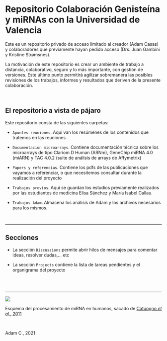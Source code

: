 # Repositorio Colaboración Genisteína y miRNAs con la Universidad de Valencia
 
Este es un repositorio privado de acceso limitado al creador (Adam Casas) y colaboradores que previamente hayan pedido acceso (Drs. Juan Gambini y Kristine Strømsnes).

La motivación de este repositorio es crear un ambiente de trabajo a distancia, colaborativo, seguro y lo más importante, con gestión de versiones. Este último punto permitirá agilizar sobremanera las posibles revisiones de los trabajos, informes y resultados que deriven de la presente colaboración.

<br>

## El repositorio a vista de pájaro

Este repositorio consta de las siguientes carpetas:

 * `Apuntes reuniones`. Aquí van los resúmenes de los contenidos que tratemos en las reuniones

 * `Documentacion microarrays`. Contiene documentación técnica sobre los microarrays de tipo Clariom D Human (ARNm), GeneChip miRNA 4.0 (miARN) y TAC 4.0.2 (suite de análisis de arrays de Affymetrix)
 
 * `Papers y referencias`. Contiene los pdfs de las publicaciones que vayamos a referenciar, o que necesitemos consultar durante la realización del proyecto

 * `Trabajos previos`. Aquí se guardan los estudios previamente realizados por las estudiantes de medicina Elisa Sánchez y María Isabel Callau. 
 
 * `Trabajos Adam`. Almacena los análisis de Adam y los archivos necesarios para los mismos. 


<br>

***

## Secciones

* La sección `Discussions` permite abrir hilos de mensajes para comentar ideas, resolver dudas,... etc

* La sección `Projects` contiene la lista de tareas pendientes y el organigrama del proyecto



<br>

<br>

***

![](https://www.researchgate.net/profile/Cristina-Quintavalle/publication/258429636/figure/fig1/AS:202959121063936@1425400633104/Scheme-of-miRNA-processing-pathway.png)


Esquema del procesamiento de miRNA en humanos, sacado de [Catuogno _et al._, 2011](https://www.researchgate.net/publication/258429636_Recent_Advance_in_Biosensors_for_microRNAs_Detection_in_Cancer)


<br>

Adam C., 2021
